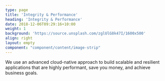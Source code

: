 ```yaml
---
type: page
title: 'Integrity & Performance'
heading: 'Integrity & Performance'
date: 2018-12-06T09:29:16+10:00
weight: 1
background: 'https://source.unsplash.com/zglUlG8k47I/1600x500'
align: right
layout: empty
component: "component/content/image-strip"
---
```


We use an advanced cloud-native approach to build scalable and resilient applications that are highly performant, save you money, and achieve business goals.